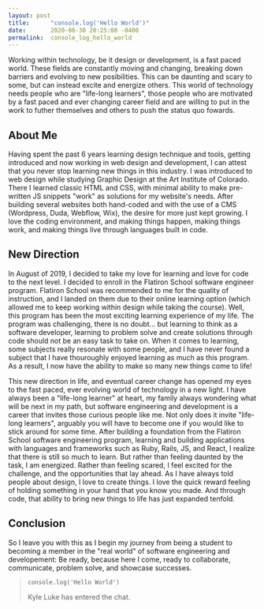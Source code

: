 ```yaml
---
layout: post
title:      "console.log('Hello World')"
date:       2020-06-30 20:25:08 -0400
permalink:  console_log_hello_world
---
```



Working within technology, be it design or development, is a fast paced world. These fields are constantly moving and changing, breaking down barriers and evolving to new posibilities. This can be daunting and scary to some, but can instead excite and energize others. This world of technology needs people who are "life-long learners", those people who are motivated by a fast paced and ever changing career field and are willing to put in the work to futher themselves and others to push the status quo fowards.

## About Me

Having spent the past 6 years learning design technique and tools, getting introduced and now working in web design and development, I can attest that you never stop learning new things in this industry. I was introduced to web design while studying Graphic Design at the Art Institute of Colorado. There I learned classic HTML and CSS, with minimal ability to make pre-written JS snippets "work" as solutions for my website's needs. After building several websites both hand-coded and with the use of a CMS (Wordpress, Duda, Webflow, Wix), the desire for more just kept growing. I love the coding environment, and making things happen, making things work, and making things live through languages built in code. 

## New Direction

In August of 2019, I decided to take my love for learning and love for code to the next level. I decided to enroll in the Flatiron School software engineer program. Flatiron School was recommended to me for the quality of instruction, and I landed on them due to their online learning option (which allowed me to keep working within design while taking the course). Well, this program has been the most exciting learning experience of my life. The program was challenging, there is no doubt... but learning to think as a software developer, learning to problem solve and create solutions through code should not be an easy task to take on. When it comes to learning, some subjects really resonate with some people, and I have never found a subject that I have thouroughly enjoyed learning as much as this program. As a result, I now have the ability to make so many new things come to life!

This new direction in life, and eventual career change has opened my eyes to the fast paced, ever evolving world of technology in a new light. I have always been a "life-long learner" at heart, my family always wondering what will be next in my path, but software engineering and development is a career that invites those curious people like me. Not only does it invite "life-long learners", arguably you will have to become one if you would like to stick around for some time. After building a foundation from the Flatiron School software engineering program, learning and building applications with languages and frameworks such as Ruby, Rails, JS, and React, I realize that there is still so much to learn. But rather than feeling daunted by the task, I am energized. Rather than feeling scared, I feel excited for the challenge, and the opportunities that lay ahead. As I have always told people about design, I love to create things. I love the quick reward feeling of holding something in your hand that you know you made. And through code, that ability to bring new things to life has just expanded tenfold.

## Conclusion

So I leave you with this as I begin my journey from being a student to becoming a member in the "real world" of software engineering and developement: Be ready, because here I come, ready to collaborate, communicate, problem solve, and showcase successes.

> ```console.log('Hello World')```
> 
> Kyle Luke has entered the chat.

